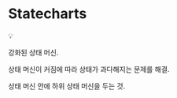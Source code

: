 # Statecharts

<aside>
💡

강화된 상태 머신.

상태 머신이 커짐에 따라 상태가 과다해지는 문제를 해결.

상태 머신 안에 하위 상태 머신을 두는 것.

</aside>